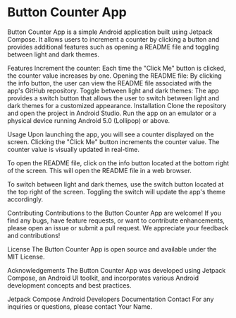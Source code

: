 # Button Counter App

Button Counter App is a simple Android application built using Jetpack Compose. It allows users to increment a counter by clicking a button and provides additional features such as opening a README file and toggling between light and dark themes.

Features
Increment the counter: Each time the "Click Me" button is clicked, the counter value increases by one.
Opening the README file: By clicking the info button, the user can view the README file associated with the app's GitHub repository.
Toggle between light and dark themes: The app provides a switch button that allows the user to switch between light and dark themes for a customized appearance.
Installation
Clone the repository and open the project in Android Studio. Run the app on an emulator or a physical device running Android 5.0 (Lollipop) or above.

Usage
Upon launching the app, you will see a counter displayed on the screen. Clicking the "Click Me" button increments the counter value. The counter value is visually updated in real-time.

To open the README file, click on the info button located at the bottom right of the screen. This will open the README file in a web browser.

To switch between light and dark themes, use the switch button located at the top right of the screen. Toggling the switch will update the app's theme accordingly.

Contributing
Contributions to the Button Counter App are welcome! If you find any bugs, have feature requests, or want to contribute enhancements, please open an issue or submit a pull request. We appreciate your feedback and contributions!

License
The Button Counter App is open source and available under the MIT License.

Acknowledgements
The Button Counter App was developed using Jetpack Compose, an Android UI toolkit, and incorporates various Android development concepts and best practices.

Jetpack Compose
Android Developers Documentation
Contact
For any inquiries or questions, please contact Your Name.
